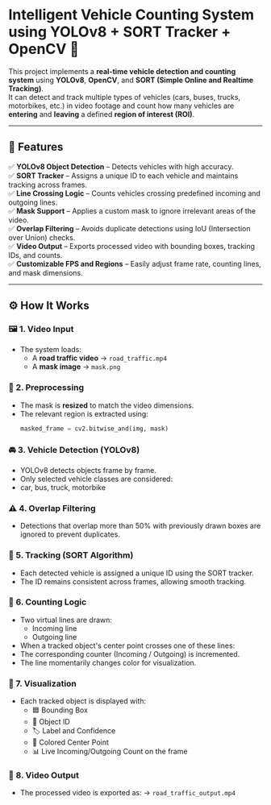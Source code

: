 # Intelligent Vehicle Counting System using YOLOv8 + SORT Tracker + OpenCV 🚗

This project implements a **real-time vehicle detection and counting system** using **YOLOv8**, **OpenCV**, and **SORT (Simple Online and Realtime Tracking)**.  
It can detect and track multiple types of vehicles (cars, buses, trucks, motorbikes, etc.) in video footage and count how many vehicles are **entering** and **leaving** a defined **region of interest (ROI)**.

---

## 🎯 Features

✅ **YOLOv8 Object Detection** – Detects vehicles with high accuracy.  
✅ **SORT Tracker** – Assigns a unique ID to each vehicle and maintains tracking across frames.  
✅ **Line Crossing Logic** – Counts vehicles crossing predefined incoming and outgoing lines.  
✅ **Mask Support** – Applies a custom mask to ignore irrelevant areas of the video.  
✅ **Overlap Filtering** – Avoids duplicate detections using IoU (Intersection over Union) checks.  
✅ **Video Output** – Exports processed video with bounding boxes, tracking IDs, and counts.  
✅ **Customizable FPS and Regions** – Easily adjust frame rate, counting lines, and mask dimensions.

---

## ⚙️ How It Works

### 🖼️ 1. Video Input
- The system loads:
  - A **road traffic video** → `road_traffic.mp4`  
  - A **mask image** → `mask.png`

### 🧩 2. Preprocessing
- The mask is **resized** to match the video dimensions.  
- The relevant region is extracted using:
  ```python
  masked_frame = cv2.bitwise_and(img, mask)

### 🚘 3. Vehicle Detection (YOLOv8)

- YOLOv8 detects objects frame by frame.
- Only selected vehicle classes are considered:
- car, bus, truck, motorbike

### ⚠️ 4. Overlap Filtering

- Detections that overlap more than 50% with previously drawn boxes are ignored to prevent duplicates.

### 🧠 5. Tracking (SORT Algorithm)

- Each detected vehicle is assigned a unique ID using the SORT tracker.
- The ID remains consistent across frames, allowing smooth tracking.

### 🔢 6. Counting Logic

- Two virtual lines are drawn:
  - Incoming line
  - Outgoing line
- When a tracked object's center point crosses one of these lines:
- The corresponding counter (Incoming / Outgoing) is incremented.
- The line momentarily changes color for visualization.

### 🎨 7. Visualization

- Each tracked object is displayed with:
  - 🟦 Bounding Box
  - 🔢 Object ID
  - 🏷️ Label and Confidence
  - 🎯 Colored Center Point
  - 📊 Live Incoming/Outgoing Count on the frame

### 💾 8. Video Output

- The processed video is exported as: → `road_traffic_output.mp4`
